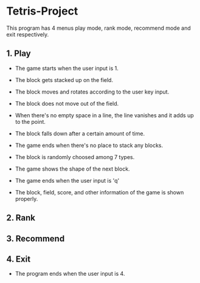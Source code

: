 # Tetris-Project
This program has 4 menus play mode, rank mode, recommend mode and exit respectively.

## 1. Play
- The game starts when the user input is 1.

- The block gets stacked up on the field.
- The block moves and rotates according to the user key input.
- The block does not move out of the field.
- When there's no empty space in a line, the line vanishes and it adds up to the point.
- The block falls down after a certain amount of time.
- The game ends when there's no place to stack any blocks.
- The block is randomly choosed among 7 types.
- The game shows the shape of the next block.
- The game ends when the user input is 'q'
- The block, field, score, and other information of the game is shown properly.


## 2. Rank

## 3. Recommend

## 4. Exit
- The program ends when the user input is 4.
